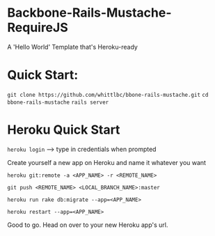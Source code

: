 Backbone-Rails-Mustache-RequireJS
==========================================

A 'Hello World' Template that's Heroku-ready

# Quick Start:

`git clone https://github.com/whittlbc/bbone-rails-mustache.git`
`cd bbone-rails-mustache`
`rails server`

# Heroku Quick Start

`heroku login` --> type in credentials when prompted

Create yourself a new app on Heroku and name it whatever you want

`heroku git:remote -a <APP_NAME> -r <REMOTE_NAME>`

`git push <REMOTE_NAME> <LOCAL_BRANCH_NAME>:master`

`heroku run rake db:migrate --app=<APP_NAME>`

`heroku restart --app=<APP_NAME>`

Good to go. Head on over to your new Heroku app's url.




